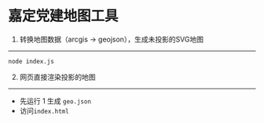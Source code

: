 嘉定党建地图工具
===

1. 转换地图数据（arcgis -> geojson），生成未投影的SVG地图
---

```
node index.js
```

2. 网页直接渲染投影的地图
---

- 先运行 1 生成 `geo.json`
- 访问`index.html`
